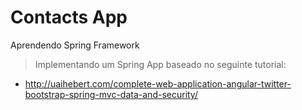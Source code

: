 # Contacts App
Aprendendo Spring Framework
> Implementando um Spring App baseado no seguinte tutorial:
- http://uaihebert.com/complete-web-application-angular-twitter-bootstrap-spring-mvc-data-and-security/
